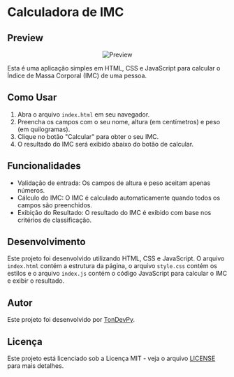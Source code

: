 # Calculadora de IMC

## Preview

<p align="center">
  <img src="https://i.ibb.co/887TyPk/Captura-de-tela-2024-03-27-114738.png" alt="Preview">
</p>

Esta é uma aplicação simples em HTML, CSS e JavaScript para calcular o Índice de Massa Corporal (IMC) de uma pessoa.

## Como Usar

1. Abra o arquivo `index.html` em seu navegador.
2. Preencha os campos com o seu nome, altura (em centímetros) e peso (em quilogramas).
3. Clique no botão "Calcular" para obter o seu IMC.
4. O resultado do IMC será exibido abaixo do botão de calcular.

## Funcionalidades

- Validação de entrada: Os campos de altura e peso aceitam apenas números.
- Cálculo do IMC: O IMC é calculado automaticamente quando todos os campos são preenchidos.
- Exibição do Resultado: O resultado do IMC é exibido com base nos critérios de classificação.

## Desenvolvimento

Este projeto foi desenvolvido utilizando HTML, CSS e JavaScript. O arquivo `index.html` contém a estrutura da página, o arquivo `style.css` contém os estilos e o arquivo `index.js` contém o código JavaScript para calcular o IMC e exibir o resultado.

## Autor

Este projeto foi desenvolvido por [TonDevPy](https://github.com/tondevpy).

## Licença

Este projeto está licenciado sob a Licença MIT - veja o arquivo [LICENSE](LICENSE) para mais detalhes.
